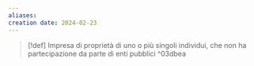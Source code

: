 ```yaml
---
aliases: 
creation date: 2024-02-23
---
```


> [!def]
> Impresa di proprietà di uno o più singoli individui, che non ha partecipazione da parte di enti pubblici ^03dbea